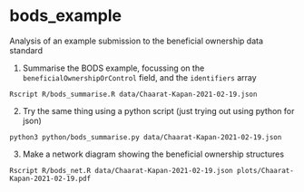 # bods_example

Analysis of an example submission to the beneficial ownership data standard

1. Summarise the BODS example, focussing on the `beneficialOwnershipOrControl` field, and the `identifiers` array

```
Rscript R/bods_summarise.R data/Chaarat-Kapan-2021-02-19.json
```

2. Try the same thing using a python script (just trying out using python for json)

```
python3 python/bods_summarise.py data/Chaarat-Kapan-2021-02-19.json
```


3. Make a network diagram showing the beneficial ownership structures

```
Rscript R/bods_net.R data/Chaarat-Kapan-2021-02-19.json plots/Chaarat-Kapan-2021-02-19.pdf
``` 